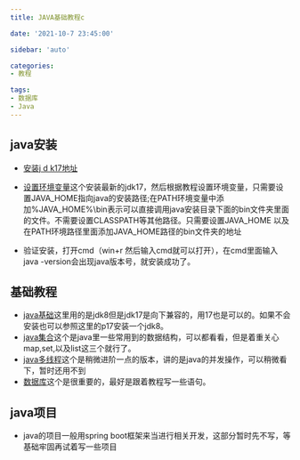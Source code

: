 ```yaml
---
title: JAVA基础教程c

date: '2021-10-7 23:45:00'

sidebar: 'auto'

categories:
- 教程

tags:
- 数据库
- Java
---
```

## java安装

- [安装j d k17地址](https://www.oracle.com/java/technologies/downloads/)

- [设置环境变量](https://www.runoob.com/w3cnote/windows10-java-setup.html)这个安装最新的jdk17，然后根据教程设置环境变量，只需要设置JAVA_HOME指向java的安装路径;在PATH环境变量中添加%JAVA_HOME%\bin表示可以直接调用java安装目录下面的bin文件夹里面的文件。不需要设置CLASSPATH等其他路径。只需要设置JAVA_HOME 以及在PATH环境路径里面添加JAVA_HOME路径的bin文件夹的地址

- 验证安装，打开cmd（win+r 然后输入cmd就可以打开），在cmd里面输入java -version会出现java版本号，就安装成功了。



## 基础教程

- [java基础](https://www.bilibili.com/video/BV12J41137hu?from=search&seid=5275971039682374904&spm_id_from=333.337.0.0)这里用的是jdk8但是jdk17是向下兼容的，用17也是可以的。如果不会安装也可以参照这里的p17安装一个jdk8。
- [java集合](https://www.liaoxuefeng.com/wiki/1252599548343744/1265109905179456)这个是java里一些常用到的数据结构，可以都看看，但是着重关心map,set,以及list这三个就行了。
- [java多线程](https://www.bilibili.com/video/BV1V4411p7EF?spm_id_from=333.999.0.0)这个是稍微进阶一点的版本，讲的是java的并发操作，可以稍微看下，暂时还用不到
- [数据库](https://www.bilibili.com/video/BV1NJ411J79W?spm_id_from=333.999.0.0)这个是很重要的，最好是跟着教程写一些语句。

## java项目

- java的项目一般用spring boot框架来当进行相关开发，这部分暂时先不写，等基础牢固再试着写一些项目




